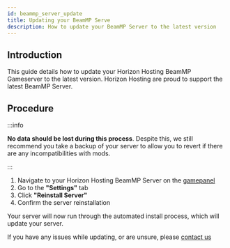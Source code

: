 ```yaml
---
id: beammp_server_update
title: Updating your BeamMP Serve
description: How to update your BeamMP Server to the latest version
---
```


## Introduction
This guide details how to update your Horizon Hosting BeamMP Gameserver to the latest version. Horizon Hosting are proud to support the latest BeamMP Server.



## Procedure
:::info

**No data should be lost during this process**. Despite this, we still recommend you take a backup of your server to allow you to revert if there are any incompatibilities with mods.

:::

1. Navigate to your Horizon Hosting BeamMP Server on the [gamepanel](https://hrzn.link/panel)
2. Go to the **"Settings"** tab
3. Click **"Reinstall Server"** 
4. Confirm the server reinstallation

Your server will now run through the automated install process, which will update your server.

If you have any issues while updating, or are unsure, please [contact us](https://hrzn.link/getting_support)